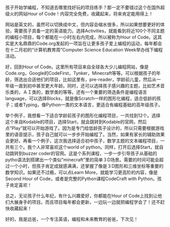 
孩子开始学编程，不知道去哪里找好玩的项目练手？那一定不要错过这个在国外超级火的网站Hour of Code！内容完全免费，收藏起来，将来肯定能用得上！

网站是英文的，虽然可以切换成中文，但内容会缩水很多，所以如果想要更好的体验，需要孩子具备一定的英语能力。选择Activities，就能看到将近100个不同主题的编程小项目，每个都能在一小时左右内完成，所以被称为Hour of Code。这其实是大名鼎鼎的Code.org发起的一项旨在让更多孩子爱上编程的运动，每年都会在十二月初的“计算机教育周”Computer Science Education Week举办线下编程活动。

好，回到Hour of Code。这里所有项目来自全球各大少儿编程网站，像是Code.org，Google的CodeFirst，Tynker，Minecraft等等。可以根据孩子的年龄，筛选出合适他们的项目，比如这里有，pre-reader，学龄前儿童，然后从一年级一直到初中甚至更大年龄。同时，还可以选择孩子感兴趣的主题，比如艺术音乐类的，ＡＩ类的，数学类的等等。还有一个重要的筛选条件是编程语言language，可以选择Blocks，就是像Scratch一样的图形化编程，适合低龄的孩子；或者Typing，像Python一类的文本语言，更适合有编程基础的高年级孩子。

举个例子，我想看一下适合学龄前孩子的图形化编程项目，一共找到12个。选择这个来自Kodable的项目，选择Start，就会跳转到Kodable的官网，然后点“Play”就可以开始游戏了。因为是专门给低龄孩子设计的，所以只需要根据游戏里的语音提示，孩子自己就可以一步步开始编程了。当然，如果有家长的辅助效果会更好。再看一个例子，这次我选择适合初中孩子，数学主题的文本编程项目，一共有三个。我个人非常喜欢这个world of python。同样，打开后选择Start，就自动跳转到buzzer coder的官网。这是个系列课程，一步一步引导孩子从基础的pytho语法到搭建出一个类似“minecraft”里的简单３D场景。需要的时间可能会超过一个小时，但孩子肯定成就感满满，还掌握了像是３D图形和三维坐标等重要的数学知识。如果还不过瘾，可以点Learn More，就能学习更高阶的内容，像是Second Hour of Code，或者是完整的Python课程CodeCraft with Python。孩子肯定喜欢！

总之，无论孩子什么年纪，有什么兴趣爱好，你都能在Hour of Code上找到让他们大展身手的项目。而且项目每年都会更新，一边玩一边就把编程学会了！还不赶快收藏起来！

好的，我是远爸，一个专注英语，编程和未来教育的爸爸，下次见！

